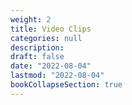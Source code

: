```yaml
---
weight: 2
title: Video Clips
categories: null
description: 
draft: false
date: "2022-08-04"
lastmod: "2022-08-04"
bookCollapseSection: true
---
```


